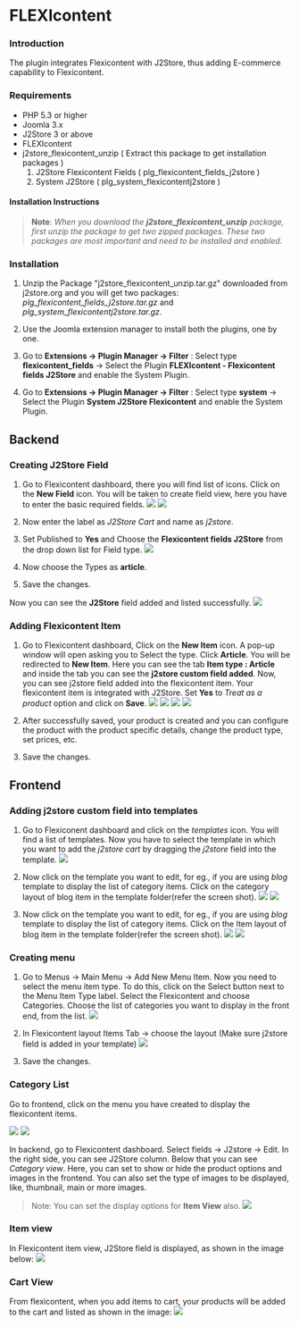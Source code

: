 # FLEXIcontent

### Introduction 

  The plugin integrates Flexicontent with J2Store, thus adding E-commerce capability to Flexicontent.

### Requirements

* PHP 5.3 or higher
* Joomla 3.x
* J2Store 3 or above
* FLEXIcontent  
* j2store_flexicontent_unzip ( Extract this package to get installation packages )
    1. J2Store Flexicontent Fields ( plg_flexicontent_fields_j2store )
    2. System J2Store ( plg_system_flexicontentj2store ) 


#### Installation Instructions 

>**Note**: *When you download the **j2store_flexicontent_unzip** package, first unzip the package to get two zipped packages. These two packages are most important and need to be installed and enabled.*

### Installation 
1. Unzip the Package "j2store_flexicontent_unzip.tar.gz" downloaded from j2store.org and you will get two packages: *plg_flexicontent_fields_j2store.tar.gz* and *plg_system_flexicontentj2store.tar.gz*.
 
2. Use the Joomla extension manager to install both the plugins, one by one. 
3. Go to **Extensions -> Plugin Manager -> Filter** : Select type **flexicontent_fields** -> Select the Plugin **FLEXIcontent - Flexicontent fields J2Store** and enable the System Plugin.

4. Go to **Extensions -> Plugin Manager -> Filter** : Select type **system** -> Select the Plugin **System J2Store Flexicontent** and enable the System Plugin.

## Backend 
### Creating J2Store Field 
1. Go to Flexicontent dashboard, there you will find list of icons. Click on the **New Field** icon. You will be taken to create field view, here you have to enter the basic required fields.
![](./assets/images/fc-step-1.png)
![](./assets/images/fc-step-3.png)

2. Now enter the label as *J2Store Cart* and name as *j2store*.

3. Set Published to **Yes** and Choose the **Flexicontent fields J2Store** from the drop down list for Field type.
![](./assets/images/fc-step-4.png)

4. Now choose the Types as **article**.

5. Save the changes.

Now you can see the **J2Store** field added and listed successfully.
![](./assets/images/fc-fields-list-new.png)
### Adding Flexicontent Item

1. Go to Flexicontent dashboard, Click on the **New Item** icon. A pop-up window will open asking you to Select the type. Click **Article**. You will be redirected to **New Item**. Here you can see the tab **Item type : Article** and inside the tab you can see the **j2store custom field added**. Now, you can see j2store field added into the flexicontent item. Your flexicontent item is integrated with J2Store. Set **Yes** to *Treat as a product* option and click on **Save**.
![](./assets/images/fc-item-create-new.png)
![](./assets/images/fc-create-item-article.png)
![](./assets/images/fc-create-new-item1.png)
![](./assets/images/fc_item_after_save.png)

2. After successfully saved, your product is created and you can configure the product with the product specific details, change the product type, set prices, etc.

3. Save the changes.

## Frontend

### Adding j2store custom field into templates

1. Go to Flexiconent dashboard and click on the *templates* icon. You will find a list of templates. Now you have to select the template in which you want to add the *j2store cart* by dragging the *j2store* field into the template.
![](./assets/images/templates_list.png)

2. Now click on the template you want to edit, for eg., if you are using *blog* template to display the list of category items. Click on the category layout of blog item in the template folder(refer the screen shot).
![](./assets/images/catagory_blog_before_drag_.png)
![](./assets/images/category_blog_edit_after_drag.png)

3. Now click on the template you want to edit, for eg., if you are using *blog* template to display the list of category items. Click on the Item layout of blog item in the template folder(refer the screen shot).
![](./assets/images/item_view_before_j2store_drag.png)
![](./assets/images/item_view_after_j2store_drag.png)


### Creating menu 

1. Go to Menus -> Main Menu -> Add New Menu Item. Now you need to select the menu item type. To do this, click on the Select button next to the Menu Item Type label. Select the Flexicontent and choose Categories. Choose the list of categories you want to display in the front end, from the list.
![](./assets/images/shop_menu.png)

2. In Flexicontent layout Items Tab -> choose the layout (Make sure j2store field is added in your template) 
![](./assets/images/shop_menu-a.png)

3. Save the changes.

### Category List 

Go to frontend, click on the menu you have created to display the flexicontent items.

![](./assets/images/fc-fe-cv-w-options.png)
![](./assets/images/fc-fe-cv-wo-options.png)

In backend, go to Flexicontent dashboard. Select fields -> J2store -> Edit. In the right side, you can see J2Store column. Below that you can see *Category view*. Here, you can set to show or hide the product options and images in the frontend. You can also set the type of images to be displayed, like, thumbnail, main or more images. 

>Note: You can set the display options for **Item View** also.
![](./assets/images/fc-step-5.png)

### Item view 
In Flexicontent item view, J2Store field is displayed, as shown in the image below:
![](./assets/images/fc_item_detail_view.png)


### Cart View

From flexicontent, when you add items to cart, your products will be added to the cart and listed as shown in the image:
![](./assets/images/item_cart.png)





